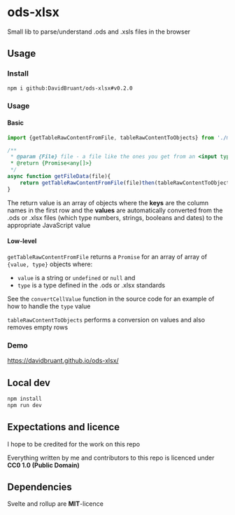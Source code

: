 # ods-xlsx

Small lib to parse/understand .ods and .xsls files in the browser


## Usage

### Install

```sh
npm i github:DavidBruant/ods-xlsx#v0.2.0
```


### Usage

#### Basic

```js
import {getTableRawContentFromFile, tableRawContentToObjects} from './main.js'

/**
 * @param {File} file - a file like the ones you get from an <input type=file>
 * @return {Promise<any[]>}
 */ 
async function getFileData(file){
    return getTableRawContentFromFile(file)then(tableRawContentToObjects)
}
```

The return value is an array of objects where 
the **keys** are the column names in the first row and 
the **values** are automatically converted from the .ods or .xlsx files (which type numbers, strings, booleans and dates) 
to the appropriate JavaScript value


#### Low-level

`getTableRawContentFromFile` returns a `Promise` for an array of array of `{value, type}` objects where:
- `value` is a string or `undefined` or `null` and 
- `type` is a type defined in the .ods or .xlsx standards

See the `convertCellValue` function in the source code for an example of how to handle the `type` value


`tableRawContentToObjects` performs a conversion on values and also removes empty rows

### Demo

https://davidbruant.github.io/ods-xlsx/


## Local dev

```sh
npm install
npm run dev
```


## Expectations and licence

I hope to be credited for the work on this repo

Everything written by me and contributors to this repo is licenced under **CC0 1.0 (Public Domain)**


## Dependencies

Svelte and rollup are **MIT**-licence
